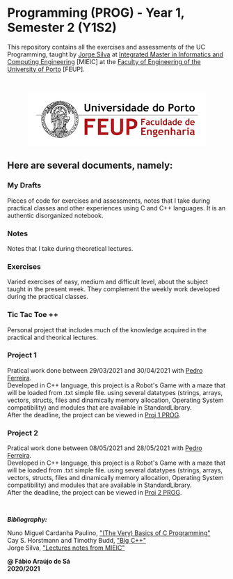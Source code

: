 # Programming (PROG) - Year 1, Semester 2 (Y1S2)

This repository contains all the exercises and assessments of the UC Programming, taught by [Jorge Silva](https://sigarra.up.pt/feup/pt/FUNC_GERAL.FORMVIEW?p_codigo=208785) at [Integrated Master in Informatics and Computing Engineering](https://sigarra.up.pt/feup/pt/cur_geral.cur_view?pv_curso_id=742) [MIEIC] at the [Faculty of Engineering of the University of Porto](https://sigarra.up.pt/feup/pt/web_page.Inicial) [FEUP]. <br/>

<br/>
<p align="center">
  <img 
      title = "FEUP logo"
      src = ".\Images\FEUP_Logo.png" 
      alt = "FEUP Logo" 
    />
</p>

## Here are several documents, namely:

### My Drafts <br/>
Pieces of code for exercises and assessments, notes that I take during practical classes and other experiences using C and C++ languages. It is an authentic disorganized notebook. <br/>

### Notes
Notes that I take during theoretical lectures.<br/>

### Exercises
Varied exercises of easy, medium and difficult level, about the subject taught in the present week. They complement the weekly work developed during the practical classes. <br/>

### Tic Tac Toe ++
Personal project that includes much of the knowledge acquired in the practical and theorical lectures.

### Project 1
Pratical work done between 29/03/2021 and 30/04/2021 with [Pedro Ferreira](https://github.com/Pedro-PFerreira). <br>
Developed in C++ language, this project is a Robot's Game with a maze that will be loaded from .txt simple file. using several datatypes (strings, arrays, vectors, structs, files and dinamically memory allocation, Operating System compatibility) and modules that are available in StandardLibrary. <br>
After the deadline, the project can be viewed in [Proj 1 PROG](https://github.com/Fabio-A-Sa/Proj_PROG). <br/>

### Project 2
Pratical work done between 08/05/2021 and 28/05/2021 with [Pedro Ferreira](https://github.com/Pedro-PFerreira). <br>
Developed in C++ language, this project is a Robot's Game with a maze that will be loaded from .txt simple file. using several datatypes (strings, arrays, vectors, structs, files and dinamically memory allocation, Operating System compatibility) and modules that are available in StandardLibrary. <br>
After the deadline, the project can be viewed in [Proj 2 PROG](https://github.com/Pedro-PFerreira/PROJ_PROG_2). <br/>

<br>

***Bibliography:*** 

Nuno Miguel Cardanha Paulino, ["(The Very) Basics of C Programming"](https://paginas.fe.up.pt/~nmcp/basicsofC_v065.pdf) <br>
Cay S. Horstmann and Timothy Budd, ["Big C++"](https://horstmann.com/bigcpp/bigcpp1.html) <br>
Jorge Silva, ["Lectures notes from MIEIC"](https://github.com/Fabio-A-Sa/Y1S2-Programming/blob/main/Notes/Notebook.pdf)

**@ Fábio Araújo de Sá** <br/>
**2020/2021**